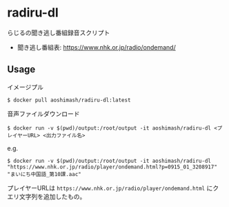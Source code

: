 # radiru-dl

らじるの聞き逃し番組録音スクリプト

- 聞き逃し番組表: https://www.nhk.or.jp/radio/ondemand/

## Usage

イメージプル

```
$ docker pull aoshimash/radiru-dl:latest
```

音声ファイルダウンロード

```
$ docker run -v $(pwd)/output:/root/output -it aoshimash/radiru-dl <プレイヤーURL> <出力ファイル名>
```

e.g.

```
$ docker run -v $(pwd)/output:/root/output -it aoshimash/radiru-dl "https://www.nhk.or.jp/radio/player/ondemand.html?p=0915_01_3208917" "まいにち中国語_第10課.aac"
```

プレイヤーURLは `https://www.nhk.or.jp/radio/player/ondemand.html` にクエリ文字列を追加したもの。

